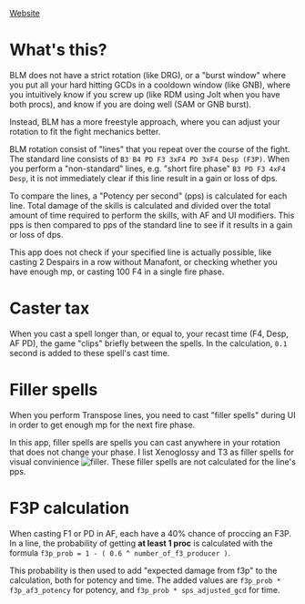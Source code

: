 [Website](https://julianelda.github.io/f4/)

# What's this?

BLM does not have a strict rotation (like DRG), or a "burst window" where you put all your hard hitting GCDs in a cooldown window (like GNB), where you intuitively know if you screw up (like RDM using Jolt when you have both procs), and know if you are doing well (SAM or GNB burst).

Instead, BLM has a more freestyle approach, where you can adjust your rotation to fit the fight mechanics better.

BLM rotation consist of "lines" that you repeat over the course of the fight. The standard line consists of `B3 B4 PD F3 3xF4 PD 3xF4 Desp (F3P)`. When you perform a "non-standard" lines, e.g. "short fire phase" `B3 PD F3 4xF4 Desp`, it is not immediately clear if this line result in a gain or loss of dps.

To compare the lines, a "Potency per second" (pps) is calculated for each line. Total damage of the skills is calculated and divided over the total amount of time required to perform the skills, with AF and UI modifiers. This pps is then compared to pps of the standard line to see if it results in a gain or loss of dps.

This app does not check if your specified line is actually possible, like casting 2 Despairs in a row without Manafont, or checking whether you have enough mp, or casting 100 F4 in a single fire phase.

# Caster tax

When you cast a spell longer than, or equal to, your recast time (F4, Desp, AF PD), the game "clips" briefly between the spells. In the calculation, `0.1` second is added to these spell's cast time.

# Filler spells

When you perform Transpose lines, you need to cast "filler spells" during UI in order to get enough mp for the next fire phase.

In this app, filler spells are spells you can cast anywhere in your rotation that does not change your phase. I list Xenoglossy and T3 as filler spells for visual convinience ![filler](/f4/blob/master/src/assets/images/filler.png?raw=true). These filler spells are not calculated for the line's pps.

# F3P calculation

When casting F1 or PD in AF, each have a 40% chance of proccing an F3P. In a line, the probability of getting **at least 1 proc** is calculated with the formula `f3p_prob = 1 - ( 0.6 ^ number_of_f3_producer )`.

This probability is then used to add "expected damage from f3p" to the calculation, both for potency and time. The added values are `f3p_prob * f3p_af3_potency` for potency, and `f3p_prob * sps_adjusted_gcd` for time.
